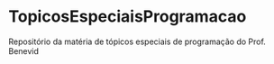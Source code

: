 # TopicosEspeciaisProgramacao
Repositório da matéria de tópicos especiais de programação do Prof. Benevid

